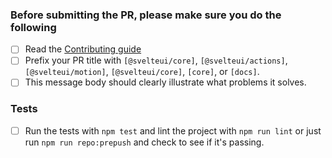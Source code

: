 <!--
Thank you for sending the PR! We appreciate you spending the time to work on these changes.

Help us understand your motivation by explaining why you decided to make this change.

Before submitting a PR, please read https://svelteui.org/blob/main/CONTRIBUTING.md

1. Give the PR a descriptive title
2. Ensure there is a related issue and it is referenced in the PR text
3. Ensure there are tests that cover the changes
4. Ensure that `npm run repo:prepush` passes.

Happy contributing!

-->

### Before submitting the PR, please make sure you do the following

- [ ] Read the [Contributing guide](https://svelteui.org/blob/main/CONTRIBUTING.md)
- [ ] Prefix your PR title with `[@svelteui/core]`, `[@svelteui/actions]`, `[@svelteui/motion]`, `[@svelteui/core]`, `[core]`, or `[docs]`.
- [ ] This message body should clearly illustrate what problems it solves.

### Tests

- [ ] Run the tests with `npm test` and lint the project with `npm run lint` or just run `npm run repo:prepush` and check to see if it's passing.
